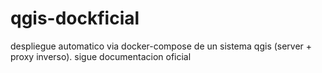 # qgis-dockficial
despliegue automatico via docker-compose de un sistema qgis (server + proxy inverso). sigue documentacion oficial
